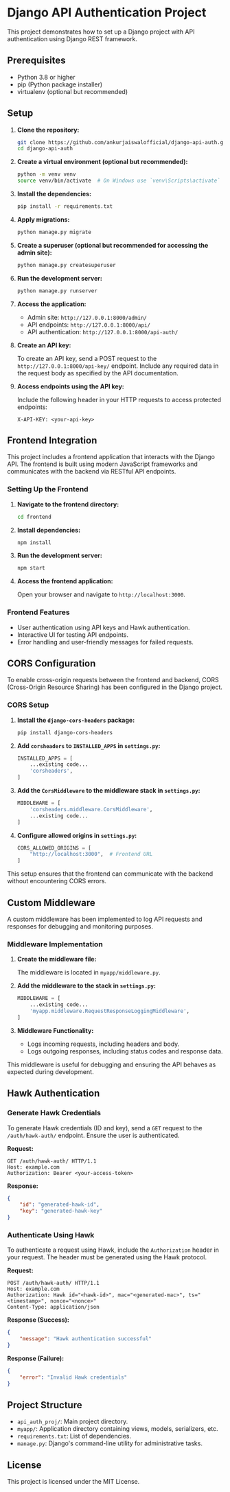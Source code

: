 # Django API Authentication Project

This project demonstrates how to set up a Django project with API authentication using Django REST framework.

## Prerequisites

- Python 3.8 or higher
- pip (Python package installer)
- virtualenv (optional but recommended)

## Setup

1. **Clone the repository:**

    ```bash
    git clone https://github.com/ankurjaiswalofficial/django-api-auth.git
    cd django-api-auth
    ```

2. **Create a virtual environment (optional but recommended):**

    ```bash
    python -m venv venv
    source venv/bin/activate  # On Windows use `venv\Scripts\activate`
    ```

3. **Install the dependencies:**

    ```bash
    pip install -r requirements.txt
    ```

4. **Apply migrations:**

    ```bash
    python manage.py migrate
    ```

5. **Create a superuser (optional but recommended for accessing the admin site):**

    ```bash
    python manage.py createsuperuser
    ```

6. **Run the development server:**

    ```bash
    python manage.py runserver
    ```

7. **Access the application:**

    - Admin site: `http://127.0.0.1:8000/admin/`
    - API endpoints: `http://127.0.0.1:8000/api/`
    - API authentication: `http://127.0.0.1:8000/api-auth/`

8. **Create an API key:**

    To create an API key, send a POST request to the `http://127.0.0.1:8000/api-key/` endpoint. Include any required data in the request body as specified by the API documentation.

9. **Access endpoints using the API key:**

    Include the following header in your HTTP requests to access protected endpoints:

    ```
    X-API-KEY: <your-api-key>
    ```

## Frontend Integration

This project includes a frontend application that interacts with the Django API. The frontend is built using modern JavaScript frameworks and communicates with the backend via RESTful API endpoints.

### Setting Up the Frontend

1. **Navigate to the frontend directory:**

    ```bash
    cd frontend
    ```

2. **Install dependencies:**

    ```bash
    npm install
    ```

3. **Run the development server:**

    ```bash
    npm start
    ```

4. **Access the frontend application:**

    Open your browser and navigate to `http://localhost:3000`.

### Frontend Features

- User authentication using API keys and Hawk authentication.
- Interactive UI for testing API endpoints.
- Error handling and user-friendly messages for failed requests.

## CORS Configuration

To enable cross-origin requests between the frontend and backend, CORS (Cross-Origin Resource Sharing) has been configured in the Django project.

### CORS Setup

1. **Install the `django-cors-headers` package:**

    ```bash
    pip install django-cors-headers
    ```

2. **Add `corsheaders` to `INSTALLED_APPS` in `settings.py`:**

    ```python
    INSTALLED_APPS = [
        ...existing code...
        'corsheaders',
    ]
    ```

3. **Add the `CorsMiddleware` to the middleware stack in `settings.py`:**

    ```python
    MIDDLEWARE = [
        'corsheaders.middleware.CorsMiddleware',
        ...existing code...
    ]
    ```

4. **Configure allowed origins in `settings.py`:**

    ```python
    CORS_ALLOWED_ORIGINS = [
        "http://localhost:3000",  # Frontend URL
    ]
    ```

This setup ensures that the frontend can communicate with the backend without encountering CORS errors.

## Custom Middleware

A custom middleware has been implemented to log API requests and responses for debugging and monitoring purposes.

### Middleware Implementation

1. **Create the middleware file:**

    The middleware is located in `myapp/middleware.py`.

2. **Add the middleware to the stack in `settings.py`:**

    ```python
    MIDDLEWARE = [
        ...existing code...
        'myapp.middleware.RequestResponseLoggingMiddleware',
    ]
    ```

3. **Middleware Functionality:**

    - Logs incoming requests, including headers and body.
    - Logs outgoing responses, including status codes and response data.

This middleware is useful for debugging and ensuring the API behaves as expected during development.

## Hawk Authentication

### Generate Hawk Credentials

To generate Hawk credentials (ID and key), send a `GET` request to the `/auth/hawk-auth/` endpoint. Ensure the user is authenticated.

**Request:**
```http
GET /auth/hawk-auth/ HTTP/1.1
Host: example.com
Authorization: Bearer <your-access-token>
```

**Response:**
```json
{
    "id": "generated-hawk-id",
    "key": "generated-hawk-key"
}
```

### Authenticate Using Hawk

To authenticate a request using Hawk, include the `Authorization` header in your request. The header must be generated using the Hawk protocol.

**Request:**
```http
POST /auth/hawk-auth/ HTTP/1.1
Host: example.com
Authorization: Hawk id="<hawk-id>", mac="<generated-mac>", ts="<timestamp>", nonce="<nonce>"
Content-Type: application/json
```

**Response (Success):**
```json
{
    "message": "Hawk authentication successful"
}
```

**Response (Failure):**
```json
{
    "error": "Invalid Hawk credentials"
}
```

## Project Structure

- `api_auth_proj/`: Main project directory.
- `myapp/`: Application directory containing views, models, serializers, etc.
- `requirements.txt`: List of dependencies.
- `manage.py`: Django's command-line utility for administrative tasks.

## License

This project is licensed under the MIT License.
